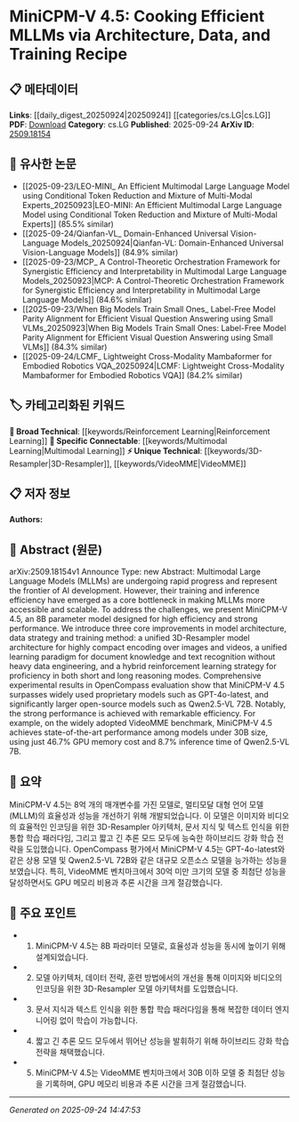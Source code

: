<!-- KEYWORD_LINKING_METADATA:
{
  "processed_timestamp": "2025-09-24T14:47:53.507064",
  "vocabulary_version": "1.0",
  "selected_keywords": [
    "Multimodal Learning",
    "3D-Resampler",
    "VideoMME",
    "Reinforcement Learning"
  ],
  "rejected_keywords": [],
  "similarity_scores": {
    "Multimodal Learning": 0.82,
    "3D-Resampler": 0.71,
    "VideoMME": 0.69,
    "Reinforcement Learning": 0.78
  },
  "extraction_method": "AI_prompt_based",
  "budget_applied": true,
  "candidates_json": {
    "candidates": [
      {
        "surface": "Multimodal Large Language Models",
        "canonical": "Multimodal Learning",
        "aliases": [
          "MLLMs"
        ],
        "category": "specific_connectable",
        "rationale": "Multimodal Learning is a trending area that bridges vision and language, making it highly connectable in the context of AI development.",
        "novelty_score": 0.55,
        "connectivity_score": 0.88,
        "specificity_score": 0.78,
        "link_intent_score": 0.82
      },
      {
        "surface": "3D-Resampler model architecture",
        "canonical": "3D-Resampler",
        "aliases": [],
        "category": "unique_technical",
        "rationale": "This is a novel architecture specific to the paper, offering unique insights into efficient model design.",
        "novelty_score": 0.72,
        "connectivity_score": 0.65,
        "specificity_score": 0.81,
        "link_intent_score": 0.71
      },
      {
        "surface": "VideoMME benchmark",
        "canonical": "VideoMME",
        "aliases": [],
        "category": "unique_technical",
        "rationale": "The VideoMME benchmark is a specific evaluation metric that can link to performance comparisons in multimodal models.",
        "novelty_score": 0.68,
        "connectivity_score": 0.59,
        "specificity_score": 0.79,
        "link_intent_score": 0.69
      },
      {
        "surface": "hybrid reinforcement learning strategy",
        "canonical": "Reinforcement Learning",
        "aliases": [
          "hybrid RL"
        ],
        "category": "broad_technical",
        "rationale": "Reinforcement Learning is a foundational concept that supports the paper's methodology, linking to broader AI strategies.",
        "novelty_score": 0.45,
        "connectivity_score": 0.83,
        "specificity_score": 0.7,
        "link_intent_score": 0.78
      }
    ],
    "ban_list_suggestions": [
      "efficiency",
      "performance",
      "method"
    ]
  },
  "decisions": [
    {
      "candidate_surface": "Multimodal Large Language Models",
      "resolved_canonical": "Multimodal Learning",
      "decision": "linked",
      "scores": {
        "novelty": 0.55,
        "connectivity": 0.88,
        "specificity": 0.78,
        "link_intent": 0.82
      }
    },
    {
      "candidate_surface": "3D-Resampler model architecture",
      "resolved_canonical": "3D-Resampler",
      "decision": "linked",
      "scores": {
        "novelty": 0.72,
        "connectivity": 0.65,
        "specificity": 0.81,
        "link_intent": 0.71
      }
    },
    {
      "candidate_surface": "VideoMME benchmark",
      "resolved_canonical": "VideoMME",
      "decision": "linked",
      "scores": {
        "novelty": 0.68,
        "connectivity": 0.59,
        "specificity": 0.79,
        "link_intent": 0.69
      }
    },
    {
      "candidate_surface": "hybrid reinforcement learning strategy",
      "resolved_canonical": "Reinforcement Learning",
      "decision": "linked",
      "scores": {
        "novelty": 0.45,
        "connectivity": 0.83,
        "specificity": 0.7,
        "link_intent": 0.78
      }
    }
  ]
}
-->

# MiniCPM-V 4.5: Cooking Efficient MLLMs via Architecture, Data, and Training Recipe

## 📋 메타데이터

**Links**: [[daily_digest_20250924|20250924]] [[categories/cs.LG|cs.LG]]
**PDF**: [Download](https://arxiv.org/pdf/2509.18154.pdf)
**Category**: cs.LG
**Published**: 2025-09-24
**ArXiv ID**: [2509.18154](https://arxiv.org/abs/2509.18154)

## 🔗 유사한 논문
- [[2025-09-23/LEO-MINI_ An Efficient Multimodal Large Language Model using Conditional Token Reduction and Mixture of Multi-Modal Experts_20250923|LEO-MINI: An Efficient Multimodal Large Language Model using Conditional Token Reduction and Mixture of Multi-Modal Experts]] (85.5% similar)
- [[2025-09-24/Qianfan-VL_ Domain-Enhanced Universal Vision-Language Models_20250924|Qianfan-VL: Domain-Enhanced Universal Vision-Language Models]] (84.9% similar)
- [[2025-09-23/MCP_ A Control-Theoretic Orchestration Framework for Synergistic Efficiency and Interpretability in Multimodal Large Language Models_20250923|MCP: A Control-Theoretic Orchestration Framework for Synergistic Efficiency and Interpretability in Multimodal Large Language Models]] (84.6% similar)
- [[2025-09-23/When Big Models Train Small Ones_ Label-Free Model Parity Alignment for Efficient Visual Question Answering using Small VLMs_20250923|When Big Models Train Small Ones: Label-Free Model Parity Alignment for Efficient Visual Question Answering using Small VLMs]] (84.3% similar)
- [[2025-09-24/LCMF_ Lightweight Cross-Modality Mambaformer for Embodied Robotics VQA_20250924|LCMF: Lightweight Cross-Modality Mambaformer for Embodied Robotics VQA]] (84.2% similar)

## 🏷️ 카테고리화된 키워드
**🧠 Broad Technical**: [[keywords/Reinforcement Learning|Reinforcement Learning]]
**🔗 Specific Connectable**: [[keywords/Multimodal Learning|Multimodal Learning]]
**⚡ Unique Technical**: [[keywords/3D-Resampler|3D-Resampler]], [[keywords/VideoMME|VideoMME]]

## 📋 저자 정보

**Authors:** 

## 📄 Abstract (원문)

arXiv:2509.18154v1 Announce Type: new 
Abstract: Multimodal Large Language Models (MLLMs) are undergoing rapid progress and represent the frontier of AI development. However, their training and inference efficiency have emerged as a core bottleneck in making MLLMs more accessible and scalable. To address the challenges, we present MiniCPM-V 4.5, an 8B parameter model designed for high efficiency and strong performance. We introduce three core improvements in model architecture, data strategy and training method: a unified 3D-Resampler model architecture for highly compact encoding over images and videos, a unified learning paradigm for document knowledge and text recognition without heavy data engineering, and a hybrid reinforcement learning strategy for proficiency in both short and long reasoning modes. Comprehensive experimental results in OpenCompass evaluation show that MiniCPM-V 4.5 surpasses widely used proprietary models such as GPT-4o-latest, and significantly larger open-source models such as Qwen2.5-VL 72B. Notably, the strong performance is achieved with remarkable efficiency. For example, on the widely adopted VideoMME benchmark, MiniCPM-V 4.5 achieves state-of-the-art performance among models under 30B size, using just 46.7\% GPU memory cost and 8.7\% inference time of Qwen2.5-VL 7B.

## 📝 요약

MiniCPM-V 4.5는 8억 개의 매개변수를 가진 모델로, 멀티모달 대형 언어 모델(MLLM)의 효율성과 성능을 개선하기 위해 개발되었습니다. 이 모델은 이미지와 비디오의 효율적인 인코딩을 위한 3D-Resampler 아키텍처, 문서 지식 및 텍스트 인식을 위한 통합 학습 패러다임, 그리고 짧고 긴 추론 모드 모두에 능숙한 하이브리드 강화 학습 전략을 도입했습니다. OpenCompass 평가에서 MiniCPM-V 4.5는 GPT-4o-latest와 같은 상용 모델 및 Qwen2.5-VL 72B와 같은 대규모 오픈소스 모델을 능가하는 성능을 보였습니다. 특히, VideoMME 벤치마크에서 30억 미만 크기의 모델 중 최첨단 성능을 달성하면서도 GPU 메모리 비용과 추론 시간을 크게 절감했습니다.

## 🎯 주요 포인트

- 1. MiniCPM-V 4.5는 8B 파라미터 모델로, 효율성과 성능을 동시에 높이기 위해 설계되었습니다.
- 2. 모델 아키텍처, 데이터 전략, 훈련 방법에서의 개선을 통해 이미지와 비디오의 인코딩을 위한 3D-Resampler 모델 아키텍처를 도입했습니다.
- 3. 문서 지식과 텍스트 인식을 위한 통합 학습 패러다임을 통해 복잡한 데이터 엔지니어링 없이 학습이 가능합니다.
- 4. 짧고 긴 추론 모드 모두에서 뛰어난 성능을 발휘하기 위해 하이브리드 강화 학습 전략을 채택했습니다.
- 5. MiniCPM-V 4.5는 VideoMME 벤치마크에서 30B 이하 모델 중 최첨단 성능을 기록하며, GPU 메모리 비용과 추론 시간을 크게 절감했습니다.


---

*Generated on 2025-09-24 14:47:53*